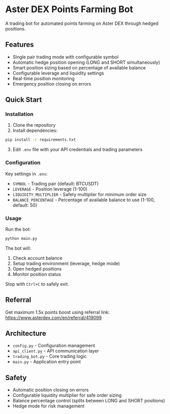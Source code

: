 # Aster DEX Points Farming Bot

A trading bot for automated points farming on Aster DEX through hedged positions.

## Features

- Single pair trading mode with configurable symbol
- Automatic hedge position opening (LONG and SHORT simultaneously)
- Smart position sizing based on percentage of available balance
- Configurable leverage and liquidity settings
- Real-time position monitoring
- Emergency position closing on errors

## Quick Start

### Installation

1. Clone the repository
2. Install dependencies:
```bash
pip install -r requirements.txt
```
3. Edit `.env` file with your API credentials and trading parameters

### Configuration

Key settings in `.env`:
- `SYMBOL` - Trading pair (default: BTCUSDT)
- `LEVERAGE` - Position leverage (1-100)
- `LIQUIDITY_MULTIPLIER` - Safety multiplier for minimum order size
- `BALANCE_PERCENTAGE` - Percentage of available balance to use (1-100, default: 50)

### Usage

Run the bot:
```bash
python main.py
```

The bot will:
1. Check account balance
2. Setup trading environment (leverage, hedge mode)
3. Open hedged positions
4. Monitor position status

Stop with `Ctrl+C` to safely exit.

## Referral

Get maximum 1.5x points boost using referral link:
https://www.asterdex.com/en/referral/419099

## Architecture
- `config.py` - Configuration management
- `api_client.py` - API communication layer
- `trading_bot.py` - Core trading logic
- `main.py` - Application entry point

## Safety

- Automatic position closing on errors
- Configurable liquidity multiplier for safe order sizing
- Balance percentage control (splits between LONG and SHORT positions)
- Hedge mode for risk management